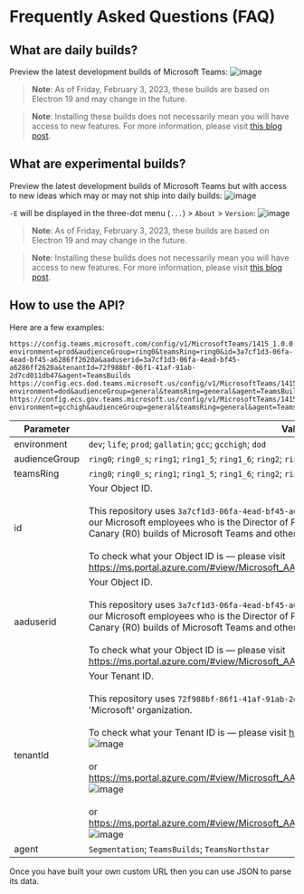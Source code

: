 # Frequently Asked Questions (FAQ)

## What are daily builds?

Preview the latest development builds of Microsoft Teams:
![image](https://user-images.githubusercontent.com/11600822/216772769-b42c3981-4888-41ff-affd-b5b8f0602f41.png)

> **Note**:
> As of Friday, February 3, 2023, these builds are based on Electron 19 and may change in the future.

> **Note**:
> Installing these builds does not necessarily mean you will have access to new features.
> For more information, please visit [this blog post](https://techcommunity.microsoft.com/t5/microsoft-teams-blog/microsoft-teams-release-processes-why-do-i-not-see-a-feature-but/ba-p/2110426).

## What are experimental builds?

Preview the latest development builds of Microsoft Teams but with access to new ideas which may or may not ship into daily builds:
![image](https://user-images.githubusercontent.com/11600822/216792753-0b7aba4e-0cf2-4394-a517-eb9c03124e22.png)

`-E` will be displayed in the three-dot menu (`...`) > `About` > `Version`:
![image](https://user-images.githubusercontent.com/11600822/214407512-dc371d4c-9711-4fa2-ba23-3ab410fd7c9f.png)

> **Note**:
> As of Friday, February 3, 2023, these builds are based on Electron 19 and may change in the future.

> **Note**:
> Installing these builds does not necessarily mean you will have access to new features.
> For more information, please visit [this blog post](https://techcommunity.microsoft.com/t5/microsoft-teams-blog/microsoft-teams-release-processes-why-do-i-not-see-a-feature-but/ba-p/2110426).

## How to use the API?

Here are a few examples:
```
https://config.teams.microsoft.com/config/v1/MicrosoftTeams/1415_1.0.0.0?environment=prod&audienceGroup=ring0&teamsRing=ring0&id=3a7cf1d3-06fa-4ead-bf45-a6286ff2620a&aaduserid=3a7cf1d3-06fa-4ead-bf45-a6286ff2620a&tenantId=72f988bf-86f1-41af-91ab-2d7cd011db47&agent=TeamsBuilds
https://config.ecs.dod.teams.microsoft.us/config/v1/MicrosoftTeams/1415_1.0.0.0?environment=dod&audienceGroup=general&teamsRing=general&agent=TeamsBuilds
https://config.ecs.gov.teams.microsoft.us/config/v1/MicrosoftTeams/1415_1.0.0.0?environment=gcchigh&audienceGroup=general&teamsRing=general&agent=TeamsBuilds
```

| Parameter | Value |
| --------- | ----- |
| environment | `dev`; `life`; `prod`; `gallatin`; `gcc`; `gcchigh`; `dod` |
| audienceGroup | `ring0`; `ring0_s`; `ring1`; `ring1_5`; `ring1_6`; `ring2`; `ring3`; `ring3_6`; `ring3_9`; `general`; `general_gcc` |
| teamsRing | `ring0`; `ring0_s`; `ring1`; `ring1_5`; `ring1_6`; `ring2`; `ring3`; `ring3_6`; `ring3_9`; `general`; `general_gcc` |
| id | Your Object ID. <br> <br> This repository uses `3a7cf1d3-06fa-4ead-bf45-a6286ff2620a` which is the Object ID for one of our Microsoft employees who is the Director of Product Marketing for Microsoft 365 and runs Canary (R0) builds of Microsoft Teams and other Microsoft 365 apps on a daily basis. <br> <br> To check what your Object ID is — please visit https://ms.portal.azure.com/#view/Microsoft_AAD_IAM/ActiveDirectoryMenuBlade/~/Overview |
| aaduserid | Your Object ID. <br> <br> This repository uses `3a7cf1d3-06fa-4ead-bf45-a6286ff2620a` which is the Object ID for one of our Microsoft employees who is the Director of Product Marketing for Microsoft 365 and runs Canary (R0) builds of Microsoft Teams and other Microsoft 365 apps on a daily basis. <br> <br> To check what your Object ID is — please visit https://ms.portal.azure.com/#view/Microsoft_AAD_IAM/ActiveDirectoryMenuBlade/~/Overview|
| tenantId | Your Tenant ID. <br> <br> This repository uses `72f988bf-86f1-41af-91ab-2d7cd011db47` which is the Tenant ID for the 'Microsoft' organization. <br> <br> To check what your Tenant ID is — please visit https://ms.portal.azure.com/#settings/directory: ![image](https://user-images.githubusercontent.com/11600822/214391221-69674575-e51a-4f63-bc42-5ee43234fdd7.png) <br> <br> or https://ms.portal.azure.com/#view/Microsoft_AAD_IAM/ActiveDirectoryMenuBlade/~/Overview: ![image](https://user-images.githubusercontent.com/11600822/214384895-7bc55699-13bc-459c-90ce-d7d8b8912b2f.png) <br> <br> or https://ms.portal.azure.com/#view/Microsoft_AAD_IAM/ActiveDirectoryMenuBlade/~/Properties: ![image](https://user-images.githubusercontent.com/11600822/214386052-b4a31d94-7a64-4d11-b8be-083ec2c9c1ab.png) |
| agent | `Segmentation`; `TeamsBuilds`; `TeamsNorthstar` |

Once you have built your own custom URL then you can use JSON to parse its data.
